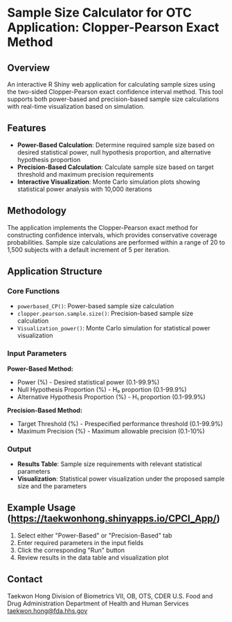 # Sample Size Calculator for OTC Application: Clopper-Pearson Exact Method


## Overview
An interactive R Shiny web application for calculating sample sizes using the two-sided Clopper-Pearson exact confidence interval method. This tool supports both power-based and precision-based sample size calculations with real-time visualization based on simulation.


## Features
- **Power-Based Calculation**: Determine required sample size based on desired statistical power, null hypothesis proportion, and alternative hypothesis proportion
- **Precision-Based Calculation**: Calculate sample size based on target threshold and maximum precision requirements
- **Interactive Visualization**: Monte Carlo simulation plots showing statistical power analysis with 10,000 iterations


## Methodology
The application implements the Clopper-Pearson exact method for constructing confidence intervals, which provides conservative coverage probabilities. Sample size calculations are performed within a range of 20 to 1,500 subjects with a default increment of 5 per iteration.


## Application Structure
### Core Functions
- `powerbased_CP()`: Power-based sample size calculation
- `clopper.pearson.sample.size()`: Precision-based sample size calculation
- `Visualization_power()`: Monte Carlo simulation for statistical power visualization

### Input Parameters
**Power-Based Method:**
- Power (%) - Desired statistical power (0.1-99.9%)
- Null Hypothesis Proportion (%) - H₀ proportion (0.1-99.9%)
- Alternative Hypothesis Proportion (%) - H₁ proportion (0.1-99.9%)

**Precision-Based Method:**
- Target Threshold (%) - Prespecified performance threshold (0.1-99.9%)
- Maximum Precision (%) - Maximum allowable precision (0.1-10%)

### Output
- **Results Table**: Sample size requirements with relevant statistical parameters
- **Visualization**: Statistical power visualization under the proposed sample size and the parameters


## Example Usage (https://taekwonhong.shinyapps.io/CPCI_App/)
1. Select either "Power-Based" or "Precision-Based" tab
2. Enter required parameters in the input fields
3. Click the corresponding "Run" button
4. Review results in the data table and visualization plot


## Contact
Taekwon Hong
Division of Biometrics VII, OB, OTS, CDER
U.S. Food and Drug Administration
Department of Health and Human Services
taekwon.hong@fda.hhs.gov
